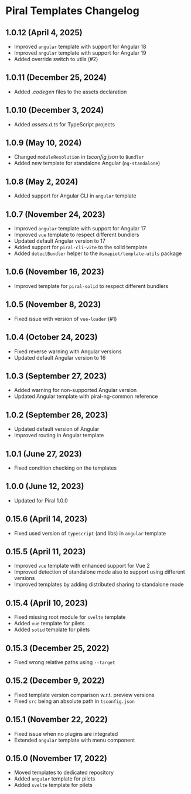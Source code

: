 # Piral Templates Changelog

## 1.0.12 (April 4, 2025)

- Improved `angular` template with support for Angular 18
- Improved `angular` template with support for Angular 19
- Added override switch to utils (#2)

## 1.0.11 (December 25, 2024)

- Added *.codegen* files to the assets declaration

## 1.0.10 (December 3, 2024)

- Added *assets.d.ts* for TypeScript projects

## 1.0.9 (May 10, 2024)

- Changed `moduleResolution` in *tsconfig.json* to `Bundler`
- Added new template for standalone Angular (`ng-standalone`)

## 1.0.8 (May 2, 2024)

- Added support for Angular CLI in `angular` template

## 1.0.7 (November 24, 2023)

- Improved `angular` template with support for Angular 17
- Improved `vue` template to respect different bundlers
- Updated default Angular version to 17
- Added support for `piral-cli-vite` to the solid template
- Added `detectBundler` helper to the `@smapiot/template-utils` package

## 1.0.6 (November 16, 2023)

- Improved template for `piral-solid` to respect different bundlers

## 1.0.5 (November 8, 2023)

- Fixed issue with version of `vue-loader` (#1)

## 1.0.4 (October 24, 2023)

- Fixed reverse warning with Angular versions
- Updated default Angular version to 16

## 1.0.3 (September 27, 2023)

- Added warning for non-supported Angular version
- Updated Angular template with piral-ng-common reference

## 1.0.2 (September 26, 2023)

- Updated default version of Angular
- Improved routing in Angular template

## 1.0.1 (June 27, 2023)

- Fixed condition checking on the templates

## 1.0.0 (June 12, 2023)

- Updated for Piral 1.0.0

## 0.15.6 (April 14, 2023)

- Fixed used version of `typescript` (and libs) in `angular` template

## 0.15.5 (April 11, 2023)

- Improved `vue` template with enhanced support for Vue 2
- Improved detection of standalone mode also to support using different versions
- Improved templates by adding distributed sharing to standalone mode

## 0.15.4 (April 10, 2023)

- Fixed missing root module for `svelte` template
- Added `vue` template for pilets
- Added `solid` template for pilets

## 0.15.3 (December 25, 2022)

- Fixed wrong relative paths using `--target`

## 0.15.2 (December 9, 2022)

- Fixed template version comparison w.r.t. preview versions
- Fixed `src` being an absolute path in `tsconfig.json`

## 0.15.1 (November 22, 2022)

- Fixed issue when no plugins are integrated
- Extended `angular` template with menu component

## 0.15.0 (November 17, 2022)

- Moved templates to dedicated repository
- Added `angular` template for pilets
- Added `svelte` template for pilets
